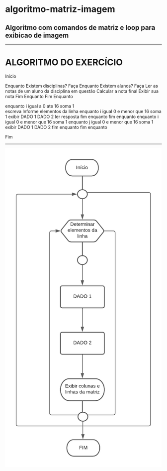 # algoritmo-matriz-imagem
## Algoritmo com comandos de matriz e loop para exibicao de imagem
------------------------------------------------------
# ALGORITMO DO EXERCÍCIO

Início

 Enquanto Existem disciplinas? Faça
      Enquanto Existem alunos? Faça
	Ler as notas de um aluno da disciplina em questão
	Calcular a nota final
	Exibir sua nota
      Fim Enquanto
 Fim Enquanto    
 
enquanto i igual a 0 ate 16 soma 1  
escreva Informe elementos da linha 
enquanto i igual 0 e menor que 16 soma 1 
exibir 
DADO 1 
DADO 2 
ler resposta 
fim enquanto 
fim enquanto 
enquanto i igual 0 e menor que 16 soma 1 
enquanto j igual 0 e menor que 16 soma 1 
exibir 
DADO 1 
DADO 2 
fim enquanto 
fim enquanto
  
Fim


--------------------------------------------------------

![fluxograma](https://github.com/nathalysgomes/exercicio-matriz-imagem/blob/main/exercicioimagem.png)
